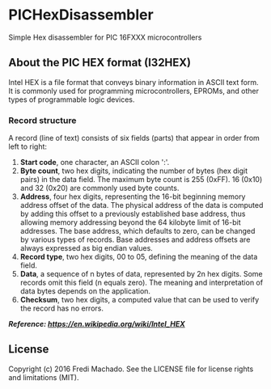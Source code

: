 # PICHexDisassembler
Simple Hex disassembler for PIC 16FXXX microcontrollers

## About the PIC HEX format (I32HEX)
Intel HEX is a file format that conveys binary information in ASCII text form. It is commonly used for programming microcontrollers, EPROMs, and other types of programmable logic devices.

### Record structure
A record (line of text) consists of six fields (parts) that appear in order from left to right:

1. **Start code**, one character, an ASCII colon ':'.
2. **Byte count**, two hex digits, indicating the number of bytes (hex digit pairs) in the data field. The maximum byte count is 255 (0xFF). 16 (0x10) and 32 (0x20) are commonly used byte counts.
3. **Address**, four hex digits, representing the 16-bit beginning memory address offset of the data. The physical address of the data is computed by adding this offset to a previously established base address, thus allowing memory addressing beyond the 64 kilobyte limit of 16-bit addresses. The base address, which defaults to zero, can be changed by various types of records. Base addresses and address offsets are always expressed as big endian values.
4. **Record type**, two hex digits, 00 to 05, defining the meaning of the data field.
5. **Data**, a sequence of n bytes of data, represented by 2n hex digits. Some records omit this field (n equals zero). The meaning and interpretation of data bytes depends on the application.
6. **Checksum**, two hex digits, a computed value that can be used to verify the record has no errors.

**_Reference: https://en.wikipedia.org/wiki/Intel_HEX_**

## License
Copyright (c) 2016 Fredi Machado. See the LICENSE file for license rights and
limitations (MIT).
